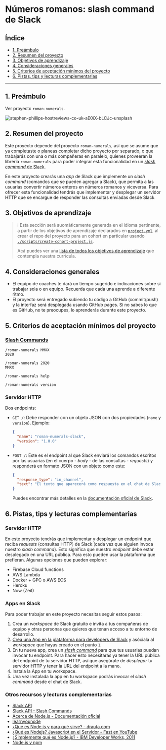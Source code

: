 # Números romanos: slash command de Slack

## Índice

* [1. Preámbulo](#1-preámbulo)
* [2. Resumen del proyecto](#2-resumen-del-proyecto)
* [3. Objetivos de aprendizaje](#3-objetivos-de-aprendizaje)
* [4. Consideraciones generales](#4-consideraciones-generales)
* [5. Criterios de aceptación mínimos del proyecto](#5-criterios-de-aceptación-mínimos-del-proyecto)
* [6. Pistas, tips y lecturas complementarias](#6-pistas-tips-y-lecturas-complementarias)

***

## 1. Preámbulo

Ver proyecto `roman-numerals`.

![stephen-phillips-hostreviews-co-uk-aE0iX-bLCJc-unsplash](https://user-images.githubusercontent.com/110297/135544255-bda28594-66eb-42d0-bc22-80fdd428bcd1.jpg)

## 2. Resumen del proyecto

Este proyecto depende del proyecto `roman-numerals`,
así que se asume que ya completaste o planeas completar dicho proyecto por
separado, o que trabajarás con una o más compañeras en paralelo, quienes
proveeran la librería `roman-numerals` para poder integrar esta funcionalidad en
un [_slash command_ de Slack](https://api.slack.com/interactivity/slash-commands).

En este proyecto crearás una _app_ de Slack que implemente un _slash command_
(comandos que se pueden agregar a Slack), que permita a las usuarias convertir
números enteros en números romanos y viceversa. Para ofrecer esta funcionalidad
tendrás que implementar y desplegar un servidor HTTP que se encargue de responder
las consultas enviadas desde Slack.

## 3. Objetivos de aprendizaje

> ℹ️ Esta sección será auomáticamente generada en el idioma pertinente, a partir
> de los objetivos de aprendizaje declarados en [`project.yml`](./project.yml),
> al crear el repo del proyecto para un cohort en particular usando
> [`./scripts/create-cohort-project.js`](../../scripts#create-cohort-project-coaches).
>
> Acá puedes ver una [lista de todos los objetivos de aprendizaje](../../learning-objectives/data.yml)
> que contempla nuestra currícula.

## 4. Consideraciones generales

* El equipo de coaches te dará un tiempo sugerido e indicaciones sobre si
  trabajar sola o en equipo. Recuerda que cada una aprende a diferente ritmo.
* El proyecto será entregado subiendo tu código a GitHub (commit/push) y la
  interfaz será desplegada usando GitHub pages. Si no sabes lo que es GitHub, no
  te preocupes, lo aprenderás durante este proyecto.

## 5. Criterios de aceptación mínimos del proyecto

### [Slash Commands](https://api.slack.com/interactivity/slash-commands)

```text
/roman-numerals MMXX
2020
```

```text
/roman-numerals 2020
MMXX
```

```text
/roman-numerals help
```

```text
/roman-numerals version
```

### Servidor HTTP

Dos endpoints:

* `GET /`: Debe responder con un objeto JSON con dos propiedades (`name` y
  `version`). Ejemplo:

  ```json
  {
    "name": "roman-numerals-slack",
    "version": "1.0.0"
  }
  ```

* `POST /`: Este es el endpoint al que Slack enviará los comandos escritos por
  las usuarias (en el cuerpo - _body_ - de las consultas - _requests_) y
  responderá en formato JSON con un objeto como este:

  ```json
  {
    "response_type": "in_channel",
    "text": "El texto que aparecerá como respuesta en el chat de Slack"
  }
  ```

  Puedes encontrar más detalles en la [documentación oficial de Slack](https://api.slack.com/interactivity/slash-commands).

## 6. Pistas, tips y lecturas complementarias

### Servidor HTTP

En este proyecto tendrás que implementar y desplegar un endpoint que reciba
_requests_ (consultas HTTP) de Slack (cada vez que alguien invoca nuestro _slash
command_). Esto significa que nuestro _endpoint_ debe estar desplegado en una
URL pública. Para esto pueden usar la plataforma que prefieran. Algunas opciones
que pueden explorar:

* Firebase Cloud functions
* AWS Lambda
* Docker + GPC o AWS ECS
* Heroku
* Now (Zeit)

### Apps en Slack

Para poder trabajar en este proyecto necesitas seguir estos pasos:

1. Crea un _workspace_ de Slack gratuito e invita a tus compañeras de equipo y
   otras personas que quieres que tenan acceso a tu entorno de desarrollo.
2. [Crea una App en la plataforma para developers de Slack](https://api.slack.com/apps)
   y asóciala al _workspace_ que hayas creado en el punto `1`.
3. En tu nueva app, crea un [_slash command_](https://api.slack.com/interactivity/slash-commands)
   para que tus usuarias puedan invocar tu endpoint. Para hacer esto necesitarás
   ya tener la URL pública del endpoint de tu servidor HTTP, así que asegúrate
   de _desplegar_ tu servidor HTTP y tener la URL del endpoint a la mano.
4. Instala la App en tu workspace.
5. Una vez instalada la app en tu workspace podrás invocar el _slash command_
   desde el chat de Slack.

### Otros recursos y lecturas complementarias

* [Slack API](https://api.slack.com/)
* [Slack API - Slash Commands](https://api.slack.com/interactivity/slash-commands)
* [Acerca de Node.js - Documentación oficial](https://nodejs.org/es/about/)
* [learnyounode](https://github.com/workshopper/learnyounode)
* [¿Qué es Node.js y para qué sirve? - drauta.com](https://www.drauta.com/que-es-nodejs-y-para-que-sirve)
* [¿Qué es Nodejs? Javascript en el Servidor - Fazt en YouTube](https://www.youtube.com/watch?v=WgSc1nv_4Gw)
* [¿Simplemente qué es Node.js? - IBM Developer Works, 2011](https://www.ibm.com/developerworks/ssa/opensource/library/os-nodejs/index.html)
* [Node.js y npm](https://www.genbeta.com/desarrollo/node-js-y-npm)
